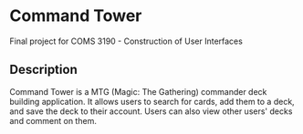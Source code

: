# Command Tower
Final project for COMS 3190 - Construction of User Interfaces

## Description
Command Tower is a MTG (Magic: The Gathering) commander deck building application. It allows users to search for cards, add them to a deck, and save the deck to their account. Users can also view other users' decks and comment on them.